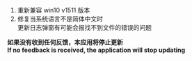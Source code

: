 ﻿1. 重新兼容 win10 v1511 版本   
2. 修复当系统语言不是简体中文时   
	更新日志弹窗有可能会报找不到文件的错误的问题   
   
**如果没有收到任何反馈，本应用将停止更新   
If no feedback is received, the application will stop updating**